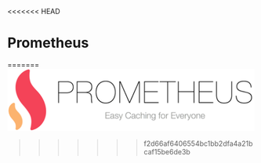 <<<<<<< HEAD
# Prometheus
=======
![](header.png)

>>>>>>> f2d66af6406554bc1bb2dfa4a21bcaf15be6de3b

